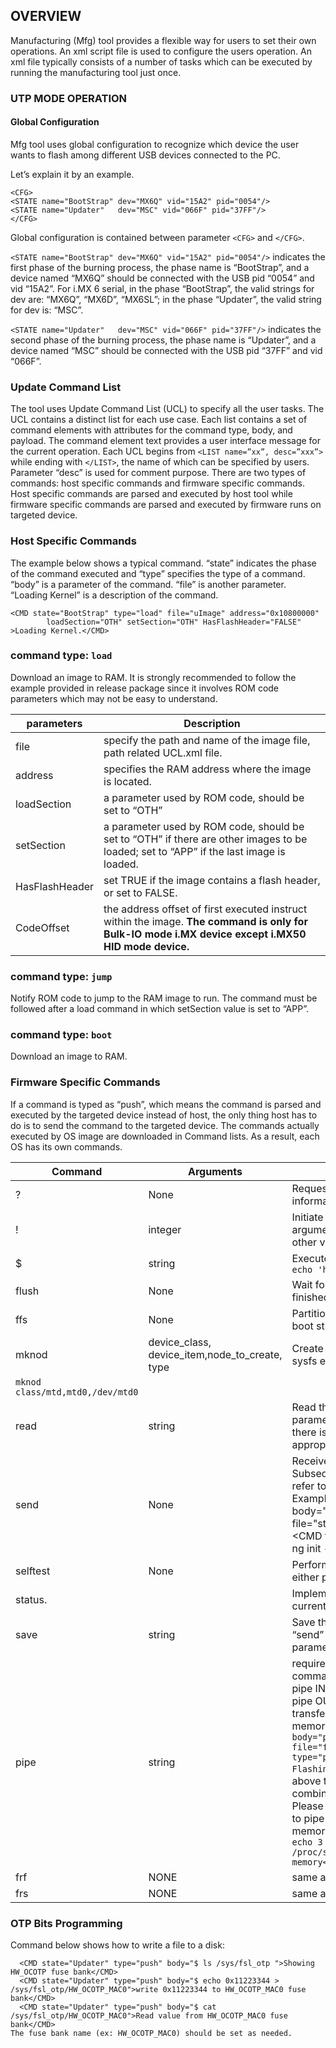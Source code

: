 ## OVERVIEW

Manufacturing (Mfg) tool provides a flexible way for users to set their own operations. An xml script file is used to configure the users operation.
An xml file typically consists of a number of tasks which can be executed by running the manufacturing tool just once.

### UTP MODE OPERATION
#### Global Configuration

Mfg tool uses global configuration to recognize which device the user wants to flash among different USB devices connected to the PC.

Let’s explain it by an example.

```  
<CFG>
<STATE name="BootStrap" dev="MX6Q" vid="15A2" pid="0054"/>
<STATE name="Updater"   dev="MSC" vid="066F" pid="37FF"/> 
</CFG>
```

Global configuration is contained between parameter `<CFG>` and `</CFG>`.

`<STATE name="BootStrap" dev="MX6Q" vid="15A2" pid="0054"/>` indicates the first phase of the burning process, the phase name is “BootStrap”, and a device named “MX6Q” should be connected with the USB pid “0054” and vid “15A2”. For i.MX 6 serial, in the phase “BootStrap”, the valid strings for dev are: “MX6Q”, “MX6D”, “MX6SL”; in the phase “Updater”, the valid string for dev is: “MSC”. 

`<STATE name="Updater"   dev="MSC" vid="066F" pid="37FF"/>` indicates the second phase of the burning process, the phase name is “Updater”, and a device named “MSC” should be connected with the USB pid “37FF” and vid “066F”. 

###	Update Command List
The tool uses Update Command List (UCL) to specify all the user tasks. The UCL contains a distinct list for each use case. Each list contains a set of command elements with attributes for the command type, body, and payload. The command element text provides a user interface message for the current operation. 
Each UCL begins from `<LIST name=”xx”, desc=”xxx”>` while ending with `</LIST>`, the name of which can be specified by users. Parameter “desc” is used for comment purpose.
There are two types of commands: host specific commands and firmware specific commands. Host specific commands are parsed and executed by host tool while firmware specific commands are parsed and executed by firmware runs on targeted device.

###	Host Specific Commands
The example below shows a typical command. “state” indicates the phase of the command executed and “type” specifies the type of a command. “body” is a parameter of the command. “file” is another parameter. “Loading Kernel” is a description of the command.
```
<CMD state="BootStrap" type="load" file="uImage" address="0x10800000"
        loadSection="OTH" setSection="OTH" HasFlashHeader="FALSE" >Loading Kernel.</CMD>
```
### command type: `load` 
Download an image to RAM. It is strongly recommended to follow the example provided in release package since it involves ROM code parameters which may not be easy to understand.

| parameters | Description |
| ---------- | ------------|
| file       | specify the path and name of the image file, path related UCL.xml file. |
| address    | specifies the RAM address where the image is located.
| loadSection| a parameter used by ROM code, should be set to “OTH” 
| setSection | a parameter used by ROM code, should be set to “OTH” if there are other images to be loaded; set to “APP” if the last image is loaded.
| HasFlashHeader | set TRUE if the image contains a flash header, or set to FALSE.
| CodeOffset | the address offset of first executed instruct within the image. **The command is only for Bulk-IO mode i.MX device except i.MX50 HID mode device.**
 
### command type: `jump` 
			
Notify ROM code to jump to the RAM image to run. The command must be followed after a load command in which setSection value is set to “APP”.

### command type: `boot`
Download an image to RAM.

### Firmware Specific Commands

If a command is typed as “push”, which means the command is parsed and executed by the targeted device instead of host, the only thing host has to do is to send the command to the targeted device.
The commands actually executed by OS image are downloaded in Command lists. As a result, each OS has its own commands.

|Command 	| Arguments 	| Description|
|---------------| --------------| -----------|
| ?  	        | None          |	Request to send the device identity information in XML form |
| ! 	        | integer 	| Initiate the reboot depending on argument. 3 means reboot while other values will force a shutdown. |
| $ 	        | string 	| Execute shell command. Example:  ` $ echo 'hello from utp' ` | 
| flush 	|  None 	| Wait for all data transfer to be finished and processed. |
| ffs 	        |  None 	| Partition the SD card and flash the boot stream to it. |
| mknod 	| device_class, device_item,node_to_create, type | Create the device node by parsing sysfs entry. Example:
`mknod class/mtd,mtd0,/dev/mtd0 `|
| read 	        | string 	| Read the file specified by parameter and send it to the host. If there is no such file, the appropriate status will be returned. |
| send 	        | None 	         | Receive the file from the host. Subsequent shell commands can refer to the file received as $FILE. Example: ` <CMD type="push" body="send" file="stmp378x_ta1_linux.sb/> <CMD type=”push” body=”$ kobs-ng init -d $FILE" /> `|
|selftest 	|None 	|Perform self-diagnostic; returns either pass or appropriate
| status.       |               | Implemented as empty function in current release.
| save 	        |string 	|Save the file received by command “send” to the file specified as parameter. 
| pipe 	        |string         | require file attribute. Execute shell command and read data from stdio pipe IN. mfg will send file to stdio pipe OUT. It is useful for big data transfer, more than physical memory size ```<CMD type="push" body="pipe tar -xv -C /mnt/ubi0" file="files/rootfs.tar"/><CMD type="push" body="flush">Finish Flashing NAND</CMD> ```Note: The above two commands must be combined to use Recommend: Please add below command prior to pipe command to free some memory.```<CMD type="push" body="$ echo 3 > /proc/sys/vm/drop_caches">release memory</CMD>```
| frf |	NONE |	same as flush 
| frs |	NONE |	same as flush 

###	OTP Bits Programming

Command below shows how to write a file to a disk:
```
  <CMD state="Updater" type="push" body="$ ls /sys/fsl_otp ">Showing HW_OCOTP fuse bank</CMD>
  <CMD state="Updater" type="push" body="$ echo 0x11223344 > /sys/fsl_otp/HW_OCOTP_MAC0">write 0x11223344 to HW_OCOTP_MAC0 fuse bank</CMD>
  <CMD state="Updater" type="push" body="$ cat /sys/fsl_otp/HW_OCOTP_MAC0">Read value from HW_OCOTP_MAC0 fuse bank</CMD>
The fuse bank name (ex: HW_OCOTP_MAC0) should be set as needed.
```
